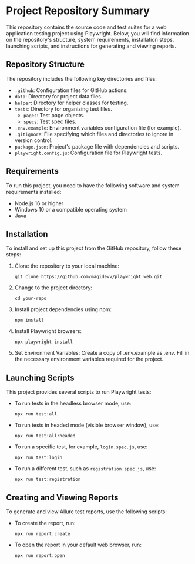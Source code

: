 # Project Repository Summary

This repository contains the source code and test suites for a web application testing project using Playwright. Below, you will find information on the repository's structure, system requirements, installation steps, launching scripts, and instructions for generating and viewing reports.

## Repository Structure

The repository includes the following key directories and files:

- `.github`: Configuration files for GitHub actions.
- `data`: Directory for project data files.
- `helper`: Directory for helper classes for testing.
- `tests`: Directory for organizing test files.
  - `pages`: Test page objects.
  - `specs`: Test spec files.
- `.env.example`: Environment variables configuration file (for example).
- `.gitignore`: File specifying which files and directories to ignore in version control.
- `package.json`: Project's package file with dependencies and scripts.
- `playwright.config.js`: Configuration file for Playwright tests.

## Requirements

To run this project, you need to have the following software and system requirements installed:

- Node.js 16 or higher
- Windows 10 or a compatible operating system
- Java

## Installation

To install and set up this project from the GitHub repository, follow these steps:

1. Clone the repository to your local machine:
   ```shell
   git clone https://github.com/magidevv/playwright_web.git
   ```

2. Change to the project directory:
   ```shell
   cd your-repo
   ```

3. Install project dependencies using npm:
   ```shell
   npm install
   ```

4. Install Playwright browsers:
   ```shell
   npx playwright install
   ```

5. Set Environment Variables:
    Create a copy of .env.example as .env.
    Fill in the necessary environment variables required for the project.

## Launching Scripts

This project provides several scripts to run Playwright tests:

- To run tests in the headless browser mode, use:
  ```shell
  npx run test:all
  ```

- To run tests in headed mode (visible browser window), use:
  ```shell
  npx run test:all:headed
  ```

- To run a specific test, for example, `login.spec.js`, use:
  ```shell
  npx run test:login
  ```

- To run a different test, such as `registration.spec.js`, use:
  ```shell
  npx run test:registration
  ```

## Creating and Viewing Reports

To generate and view Allure test reports, use the following scripts:

- To create the report, run:
  ```shell
  npx run report:create
  ```

- To open the report in your default web browser, run:
  ```shell
  npx run report:open
  ```